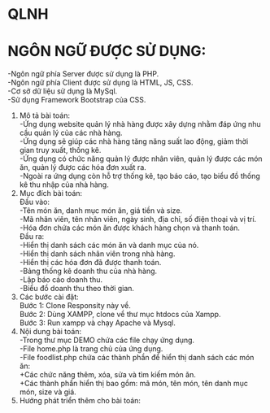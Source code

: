 # QLNH
# NGÔN NGỮ ĐƯỢC SỬ DỤNG:<br>
-Ngôn ngữ phía Server được sử dụng là PHP.<br>
-Ngôn ngữ phía Client được sử dụng là HTML, JS, CSS.<br>
-Cơ sở dữ liệu sử dụng là MySql.<br>
-Sử dụng Framework Bootstrap của CSS. <br>

1. Mô tả bài toán:<br>
-Ứng dụng website quản lý nhà hàng được xây dựng nhằm đáp ứng nhu cầu quản lý của các nhà hàng.<br>
-Ứng dụng sẽ giúp các nhà hàng tăng năng suất lao động, giảm thời gian truy xuất, thống kê.<br>
-Ứng dụng có chức năng quản lý được nhân viên, quản lý được các món ăn, quản lý được các hóa đơn xuất ra.<br>
-Ngoài ra ứng dụng còn hỗ trợ thống kê, tạo báo cáo, tạo biểu đồ thống kê thu nhập của nhà hàng.<br>
2. Mục đích bài toán:<br>
Đầu vào:<br>
-Tên món ăn, danh mục món ăn, giá tiền và size.<br>
-Mã nhân viên, tên nhân viên, ngày sinh, địa chỉ, số điện thoại và vị trí.<br>
-Hóa đơn chứa các món ăn được khách hàng chọn và thanh toán.<br>
Đầu ra:<br>
-Hiển thị danh sách các món ăn và danh mục của nó.<br>
-Hiển thị danh sách nhân viên trong nhà hàng.<br>
-Hiển thị các hóa đơn đã được thanh toán.<br>
-Bảng thống kê doanh thu của nhà hàng.<br>
-Lập báo cáo doanh thu.<br>
-Biểu đồ doanh thu theo thời gian.<br>
3. Các bước cài đặt:<br>
Bước 1: Clone Responsity này về.<br>
Bước 2: Dùng XAMPP, clone về thư mục htdocs của Xampp.<br>
Bước 3: Run xampp và chạy Apache và Mysql.<br>
4. Nội dung bài toán:<br>
-Trong thư mục DEMO chứa các file chạy ứng dụng.<br>
-File home.php là trang chủ của ứng dụng. <br>
-File foodlist.php chứa các thành phần để hiển thị danh sách các món ăn:<br>
+Các chức năng thêm, xóa, sửa và tìm kiếm món ăn. <br>
+Các thành phẩn hiển thị bao gồm: mã món, tên món, tên danh mục món, size và giá. <br>
5. Hướng phát triển thêm cho bài toán:
